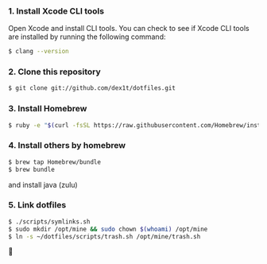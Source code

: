 ### 1. Install Xcode CLI tools
Open Xcode and install CLI tools.
You can check to see if Xcode CLI tools are installed by running the following command:
```bash
$ clang --version
```

### 2. Clone this repository
```bash
$ git clone git://github.com/dex1t/dotfiles.git
```

### 3. Install Homebrew
```bash
$ ruby -e "$(curl -fsSL https://raw.githubusercontent.com/Homebrew/install/master/install)"
```

### 4. Install others by homebrew
```bash
$ brew tap Homebrew/bundle
$ brew bundle
```

and install java (zulu)

### 5. Link dotfiles
```bash
$ ./scripts/symlinks.sh
$ sudo mkdir /opt/mine && sudo chown $(whoami) /opt/mine
$ ln -s ~/dotfiles/scripts/trash.sh /opt/mine/trash.sh
```

:dancers:
